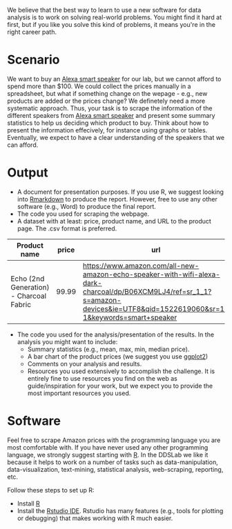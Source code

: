 We believe that the best way to learn to use a new software for data analysis is to work on solving real-world problems. You might find it hard at first, but if you like you solve this kind of problems, it means you're in the right career path.

# Scenario
We want to buy an [Alexa smart speaker](
https://www.amazon.com/s/ref=sr_nr_n_1?fst=as%3Aoff&rh=n%3A9818047011%2Ck%3Asmart+speaker&keywords=smart+speaker&ie=UTF8&qid=1522605843&rnid=2941120011) for our lab, but we cannot afford to spend more than $100.
We could collect the prices manually in a spreadsheet, but what if something change on the wepage - e.g., new products are added or the prices change? We definetely need a more systematic approach.
Thus, your task is to scrape the information of the different speakers from [Alexa smart speaker](
https://www.amazon.com/s/ref=sr_nr_n_1?fst=as%3Aoff&rh=n%3A9818047011%2Ck%3Asmart+speaker&keywords=smart+speaker&ie=UTF8&qid=1522605843&rnid=2941120011) and present some summary statistics to help us deciding which product to buy. Think about how to present the information effecively, for instance using graphs or tables. Eventually, we expect to have a clear understanding of the speakers that we can afford.

# Output

 - A document for presentation purposes. If you use R, we suggest looking into [Rmarkdown](https://rmarkdown.rstudio.com) to produce the report. However, free to use any other software (e.g., Word) to produce the final report.
 - The code you used for scraping the webpage.
 - A dataset with at least: price, product name, and URL to the product page. The .csv format is preferred.
 
 
| Product name                            | price | url                                                                                                                                                                             |
|-----------------------------------------|-------|---------------------------------------------------------------------------------------------------------------------------------------------------------------------------------|
| Echo (2nd Generation) - Charcoal Fabric | 99.99 | https://www.amazon.com/all-new-amazon-echo-speaker-with-wifi-alexa-dark-charcoal/dp/B06XCM9LJ4/ref=sr_1_1?s=amazon-devices&ie=UTF8&qid=1522619060&sr=1-1&keywords=smart+speaker |

  - The code you used for the analysis/presentation of the results. In the analysis you might want to include:
      - Summary statistics (e.g., mean, max, min, median price). 
      - A bar chart of the product prices (we suggest you use [ggplot2](https://github.com/tidyverse/ggplot2))
      - Comments on your analysis and results.
      - Resources you used extensively to accomplish the challenge. It is entirely fine to use resources you find on the web as guide/inspiration for your work, but we expect you to provide the most important resources you used.

# Software

Feel free to scrape Amazon prices with the programming language you are most comfortable with. If you have never used any other programming language, we strongly suggest starting with [R](https://www.r-project.org/about.html). In the DDSLab we like it because it helps to work on a number of tasks such as data-manipulation, data-visualization, text-mining, statistical analysis, web-scraping, reporting, etc.

Follow these steps to set up R:

- Install [R](https://www.r-project.org)
- Install the [Rstudio IDE](https://www.rstudio.com). Rstudio has many features (e.g., tools for plotting or debugging) that makes working with R much easier. 
